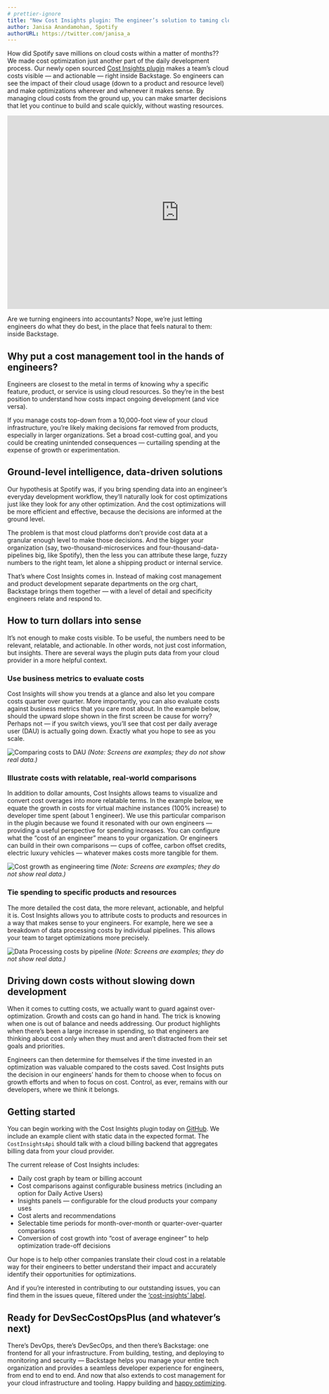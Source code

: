 ```yaml
---
# prettier-ignore
title: "New Cost Insights plugin: The engineer’s solution to taming cloud costs"
author: Janisa Anandamohan, Spotify
authorURL: https://twitter.com/janisa_a
---
```


How did Spotify save millions on cloud costs within a matter of months?? We made cost optimization just another part of the daily development process. Our newly open sourced [Cost Insights plugin](https://github.com/backstage/backstage/tree/master/plugins/cost-insights) makes a team’s cloud costs visible — and actionable — right inside Backstage. So engineers can see the impact of their cloud usage (down to a product and resource level) and make optimizations wherever and whenever it makes sense. By managing cloud costs from the ground up, you can make smarter decisions that let you continue to build and scale quickly, without wasting resources.

<iframe width="780" height="440" src="https://www.youtube.com/embed/YLAd5hdXR_Q" frameBorder="0" allow="accelerometer; autoplay; encrypted-media; gyroscope; picture-in-picture" allowFullScreen></iframe>

Are we turning engineers into accountants? Nope, we’re just letting engineers do what they do best, in the place that feels natural to them: inside Backstage.

<!--truncate-->

## Why put a cost management tool in the hands of engineers?

Engineers are closest to the metal in terms of knowing why a specific feature, product, or service is using cloud resources. So they’re in the best position to understand how costs impact ongoing development (and vice versa).

If you manage costs top-down from a 10,000-foot view of your cloud infrastructure, you’re likely making decisions far removed from products, especially in larger organizations. Set a broad cost-cutting goal, and you could be creating unintended consequences — curtailing spending at the expense of growth or experimentation.

## Ground-level intelligence, data-driven solutions

Our hypothesis at Spotify was, if you bring spending data into an engineer’s everyday development workflow, they’ll naturally look for cost optimizations just like they look for any other optimization. And the cost optimizations will be more efficient and effective, because the decisions are informed at the ground level.

The problem is that most cloud platforms don’t provide cost data at a granular enough level to make those decisions. And the bigger your organization (say, two-thousand-microservices and four-thousand-data-pipelines big, like Spotify), then the less you can attribute these large, fuzzy numbers to the right team, let alone a shipping product or internal service.

That’s where Cost Insights comes in. Instead of making cost management and product development separate departments on the org chart, Backstage brings them together — with a level of detail and specificity engineers relate and respond to.

## How to turn dollars into sense

It’s not enough to make costs visible. To be useful, the numbers need to be relevant, relatable, and actionable. In other words, not just cost information, but insights. There are several ways the plugin puts data from your cloud provider in a more helpful context.

### Use business metrics to evaluate costs

Cost Insights will show you trends at a glance and also let you compare costs quarter over quarter. More importantly, you can also evaluate costs against business metrics that you care most about. In the example below, should the upward slope shown in the first screen be cause for worry? Perhaps not — if you switch views, you’ll see that cost per daily average user (DAU) is actually going down. Exactly what you hope to see as you scale.

![Comparing costs to DAU](assets/20-10-22/cost-insights-1-dau.gif)
_(Note: Screens are examples; they do not show real data.)_

### Illustrate costs with relatable, real-world comparisons

In addition to dollar amounts, Cost Insights allows teams to visualize and convert cost overages into more relatable terms. In the example below, we equate the growth in costs for virtual machine instances (100% increase) to developer time spent (about 1 engineer). We use this particular comparison in the plugin because we found it resonated with our own engineers — providing a useful perspective for spending increases. You can configure what the “cost of an engineer” means to your organization. Or engineers can build in their own comparisons — cups of coffee, carbon offset credits, electric luxury vehicles — whatever makes costs more tangible for them.

![Cost growth as engineering time](assets/20-10-22/cost-insights-2-engineer.png)
_(Note: Screens are examples; they do not show real data.)_

### Tie spending to specific products and resources

The more detailed the cost data, the more relevant, actionable, and helpful it is. Cost Insights allows you to attribute costs to products and resources in a way that makes sense to your engineers. For example, here we see a breakdown of data processing costs by individual pipelines. This allows your team to target optimizations more precisely.

![Data Processing costs by pipeline](assets/20-10-22/cost-insights-3-data.png)
_(Note: Screens are examples; they do not show real data.)_

## Driving down costs without slowing down development

When it comes to cutting costs, we actually want to guard against over-optimization. Growth and costs can go hand in hand. The trick is knowing when one is out of balance and needs addressing. Our product highlights when there’s been a large increase in spending, so that engineers are thinking about cost only when they must and aren’t distracted from their set goals and priorities.

Engineers can then determine for themselves if the time invested in an optimization was valuable compared to the costs saved. Cost Insights puts the decision in our engineers’ hands for them to choose when to focus on growth efforts and when to focus on cost. Control, as ever, remains with our developers, where we think it belongs.

## Getting started

You can begin working with the Cost Insights plugin today on [GitHub](https://github.com/backstage/backstage/tree/master/plugins/cost-insights). We include an example client with static data in the expected format. The `CostInsightsApi` should talk with a cloud billing backend that aggregates billing data from your cloud provider.

The current release of Cost Insights includes:

- Daily cost graph by team or billing account
- Cost comparisons against configurable business metrics (including an option for Daily Active Users)
- Insights panels — configurable for the cloud products your company uses
- Cost alerts and recommendations
- Selectable time periods for month-over-month or quarter-over-quarter comparisons
- Conversion of cost growth into “cost of average engineer” to help optimization trade-off decisions

Our hope is to help other companies translate their cloud cost in a relatable way for their engineers to better understand their impact and accurately identify their opportunities for optimizations.

And if you’re interested in contributing to our outstanding issues, you can find them in the issues queue, filtered under the [‘cost-insights’ label](https://github.com/backstage/backstage/labels/cost-insights).

## Ready for DevSecCostOpsPlus (and whatever’s next)

There’s DevOps, there’s DevSecOps, and then there’s Backstage: one frontend for all your infrastructure. From building, testing, and deploying to monitoring and security — Backstage helps you manage your entire tech organization and provides a seamless developer experience for engineers, from end to end to end. And now that also extends to cost management for your cloud infrastructure and tooling. Happy building and [happy optimizing](https://github.com/backstage/backstage/tree/master/plugins/cost-insights).
